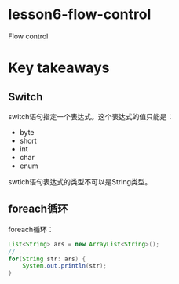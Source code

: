 # lesson6-flow-control

Flow control


# Key takeaways

## Switch

switch语句指定一个表达式。这个表达式的值只能是：
- byte
- short
- int
- char
- enum

swtich语句表达式的类型不可以是String类型。 

## foreach循环

foreach循环：

```java
List<String> ars = new ArrayList<String>();
// ...
for(String str: ars) {
    System.out.println(str);
}
```
